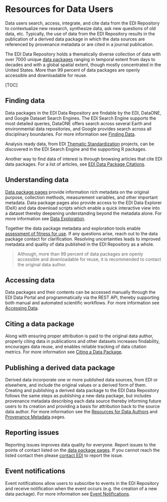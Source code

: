 # Resources for Data Users

Data users search, access, integrate, and cite data from the EDI Repository to contextualize new research, synthesize data, ask new questions of old data, etc. Typically, the use of data from the EDI Repository results in the publication of a derived data package in which the data sources are referenced by provenance metadata or are cited in a journal publication.

The EDI Data Repository holds a thematically diverse collection of data with over 7000 unique [data packages](/templates/resources/the-data-package.md) ranging in temporal extent from days to decades and with a global spatial extent, though mostly concentrated in the United States. More than 99 percent of data packages are openly accessible and downloadable for reuse.

[TOC]

## Finding data

Data packages in the EDI Data Repository are findable by the EDI, DataONE, and Google Dataset Search Engines. The EDI Search Engine supports the most detailed queries, DataONE offers search across several Earth and environmental data repositories, and Google provides search across all disciplinary boundaries. For more information see [Finding Data](/templates/resources/finding-data.md).

Analysis ready data, from EDI [Thematic Standardization](/templates/resources/thematic-standardization.md) projects, can be discovered in the EDI Search Engine and the supporting R packages.

Another way to find data of interest is through browsing articles that cite EDI data packages. For a list of articles, see [EDI Data Package Citations](/templates/resources/edi-data-citations.md). 


## Understanding data

[Data package pages](/templates/resources/data-package-pages.md) provide information rich metadata on the original purpose, collection methods, measurement variables, and other important metadata. Data package pages also provide access to the EDI Data Explorer (DeX) and data download scripts which enable a quick interactive view into a dataset thereby deepening understanding beyond the metadata alone. For more information see [Data Exploration](/templates/resources/data-exploration.md).

Together the data package metadata and exploration tools enable [assessment of fitness for use](/templates/resources/assessing-fitness-for-use.md). If any questions arise, reach out to the data package contact for clarification. Resolving uncertainties leads to improved metadata and quality of data published in the EDI Repository as a whole.

>Although, more than 99 percent of data packages are openly accessible and downloadable for reuse, it is recommended to contact the original data author.


## Accessing data

Data packages and their contents can be accessed manually through the EDI Data Portal and programmatically via the REST API, thereby supporting both manual and automated scientific workflows. For more information see [Accessing Data](/templates/resources/accessing-data.md).


## Citing a data package

Along with ensuring proper attribution is paid to the original data author, properly citing data in publications and other datasets increases findability, encourages data reuse, and enables reliable tracking of data citation metrics. For more information see [Citing a Data Package](/templates/resources/citing-data.md).

## Publishing a derived data package

Derived data incorporate one or more published data sources, from EDI or elsewhere, and include the original values or a derived form of them. Creating and publishing a derived data package to the EDI Data Repository follows the same steps as publishing a new data package, but includes provenance metadata describing each data source thereby informing future users to its creation and providing a basis for attribution back to the source data author. For more information see the [Resources for Data Authors](/templates/resources/resources-for-data-authors.md) and [Provenance Metadata](/templates/resources/provenance-metadata.md) pages.

## Reporting issues

Reporting issues improves data quality for everyone. Report issues to the points of contact listed on the [data package pages](/templates/resources/data-package-pages.md). If you cannot reach the listed contact then please [contact EDI](/templates/support/contact-us.md) to report the issue.

## Event notifications

Event notifications allow users to subscribe to events in the EDI Repository and receive notification when the event occurs (e.g. the creation of a new data package). For more information see [Event Notifications](/templates/resources/event-notifications.md).
